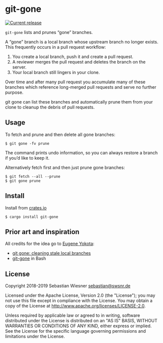 # git-gone

[![Current release]( https://img.shields.io/crates/v/git-gone.svg)](https://crates.io/crates/git-gone)

`git-gone` lists and prunes “gone” branches.

A “gone” branch is a local branch whose upstream branch no longer exists. This
frequently occurs in a pull request workflow:

1. You create a local branch, push it and create a pull request.
2. A reviewer merges the pull request and deletes the branch on the server.
3. Your local branch still lingers in your clone.

Over time and after many pull request you accumulate many of these branches
which reference long-merged pull requests and serve no further purpose.

git gone can list these branches and automatically prune them from your clone to
cleanup the debris of pull requests.

## Usage

To fetch and prune and then delete all gone branches:

```console
$ git gone -fv prune
```

The command prints undo information, so you can always restore a branch if you’d
like to keep it.

Alternatively fetch first and then just prune gone branches:

```console
$ git fetch --all --prune
$ git gone prune
```

## Install

Install from [crates.io](https://crates.io/crates/git-gone)

```console
$ cargo install git-gone
```

## Prior art and inspiration

All credits for the idea go to [Eugene Yokota](http://eed3si9n.com/):

* [git gone: cleaning stale local branches](http://eed3si9n.com/git-gone-cleaning-stale-local-branches)
* [git-gone](https://github.com/eed3si9n/git-gone) in Bash

## License

Copyright 2018-2019 Sebastian Wiesner <sebastian@swsnr.de>

Licensed under the Apache License, Version 2.0 (the "License"); you may not use
this file except in compliance with the License. You may obtain a copy of the
License at <http://www.apache.org/licenses/LICENSE-2.0>.

Unless required by applicable law or agreed to in writing, software distributed
under the License is distributed on an "AS IS" BASIS, WITHOUT WARRANTIES OR
CONDITIONS OF ANY KIND, either express or implied. See the License for the
specific language governing permissions and limitations under the License.
